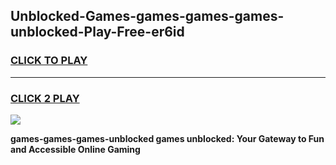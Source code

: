 
## Unblocked-Games-games-games-games-unblocked-Play-Free-er6id
<h3>
<a href="https://premium76.site?title=games-games-games-unblocked&ref=23A">CLICK TO PLAY</a></h3>
<hr>

<h3>
<a href="https://premium76.site?title=games-games-games-unblocked&ref=23A">CLICK 2 PLAY</a>
  
</h3>

<a href="https://premium76.site?title=games-games-games-unblocked&ref=23A"><img src="https://clearcache.store/games.png"></a>


**games-games-games-unblocked games unblocked: Your Gateway to Fun and Accessible Online Gaming**

